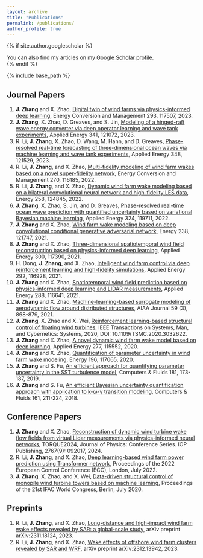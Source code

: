 ```yaml
---
layout: archive
title: "Publications"
permalink: /publications/
author_profile: true
---
```


{% if site.author.googlescholar %}
  <div class="wordwrap">You can also find my articles on <a href="{{site.author.googlescholar}}">my Google Scholar profile</a>.</div>
{% endif %}

{% include base_path %}

## Journal Papers
1. **J. Zhang** and X. Zhao, [Digital twin of wind farms via physics-informed deep learning](https://zhangxcii.github.io/files/PaperJ15.pdf), Energy Conversion and Management 293, 117507, 2023.
2. **J. Zhang**, X. Zhao, D. Greaves, and S. Jin, [Modeling of a hinged-raft wave energy converter via deep operator learning and wave tank experiments](https://zhangxcii.github.io/files/PaperJ14.pdf), Applied Energy 341, 121072, 2023.
3. R. Li, **J. Zhang**, X. Zhao, D. Wang, M. Hann, and D. Greaves, [Phase-resolved real-time forecasting of three-dimensional ocean waves via machine learning and wave tank experiments](https://zhangxcii.github.io/files/PaperJ16.pdf), Applied Energy 348, 121529, 2023.
4. R. Li, **J. Zhang**, and X. Zhao, [Multi-fidelity modeling of wind farm wakes based on a novel super-fidelity network](https://zhangxcii.github.io/files/PaperJ12.pdf), Energy Conversion and Management 270, 116185, 2022.
5. R. Li, **J. Zhang**, and X. Zhao, [Dynamic wind farm wake modeling based on a bilateral convolutional neural network and high-fidelity LES data](https://zhangxcii.github.io/files/PaperJ13.pdf), Energy 258, 124845, 2022.
6. **J. Zhang**, X. Zhao, S. Jin, and D. Greaves, [Phase-resolved real-time ocean wave prediction with quantified uncertainty based on variational Bayesian machine learning](https://zhangxcii.github.io/files/PaperJ11.pdf), Applied Energy 324, 119711, 2022.
7. **J. Zhang** and X. Zhao, [Wind farm wake modeling based on deep convolutional conditional generative adversarial network](https://zhangxcii.github.io/files/PaperJ10.pdf), Energy 238, 121747, 2021.
8. **J. Zhang** and X. Zhao, [Three-dimensional spatiotemporal wind field reconstruction based on physics-informed deep learning](https://zhangxcii.github.io/files/PaperJ9.pdf), Applied Energy 300, 117390, 2021.
9. H. Dong, **J. Zhang**, and X. Zhao, [Intelligent wind farm control via deep reinforcement learning and high-fidelity simulations](https://zhangxcii.github.io/files/PaperJ8.pdf), Applied Energy 292, 116928, 2021.
10. **J. Zhang** and X. Zhao, [Spatiotemporal wind field prediction based on physics-informed deep learning and LIDAR measurements](https://zhangxcii.github.io/files/PaperJ7.pdf), Applied Energy 288, 116641, 2021.
11. **J. Zhang** and X. Zhao, [Machine-learning-based surrogate modeling of aerodynamic flow around distributed structures](https://zhangxcii.github.io/files/PaperJ6.pdf), AIAA Journal 59 (3), 868-879, 2021.
12. **J. Zhang**, X. Zhao and X. Wei, [Reinforcement learning-based structural control of floating wind turbines](https://zhangxcii.github.io/files/PaperJ5.pdf), IEEE Transactions on Systems, Man, and Cybernetics: Systems, 2020, DOI: 10.1109/TSMC.2020.3032622.
13. **J. Zhang** and X. Zhao, [A novel dynamic wind farm wake model based on deep learning](https://zhangxcii.github.io/files/PaperJ4.pdf), Applied Energy 277, 115552, 2020.
14. **J. Zhang** and X. Zhao, [Quantification of parameter uncertainty in wind farm wake modeling](https://zhangxcii.github.io/files/PaperJ3.pdf), Energy 196, 117065, 2020.
15. **J. Zhang** and S. Fu, [An efficient approach for quantifying parameter uncertainty in the SST turbulence model](https://zhangxcii.github.io/files/PaperJ2.pdf), Computers & Fluids 181, 173-187, 2019.
16. **J. Zhang** and S. Fu, [An efficient Bayesian uncertainty quantification approach with application to k-ω-γ transition modeling](https://zhangxcii.github.io/files/PaperJ1.pdf), Computers & Fluids 161, 211-224, 2018.

## Conference Papers
1. **J. Zhang** and X. Zhao, [Reconstruction of dynamic wind turbine wake flow fields from virtual Lidar measurements via physics-informed neural networks](https://zhangxcii.github.io/files/PaperC3.pdf), TORQUE2024, Journal of Physics: Conference Series. IOP Publishing, 2767(9): 092017, 2024.
2. R. Li, **J. Zhang**, and X. Zhao, [Deep learning-based wind farm power prediction using Transformer network](https://zhangxcii.github.io/files/PaperC2.pdf), Proceedings of the 2022 European Control Conference (ECC), London, July 2022.
3. **J. Zhang**, X. Zhao, and X. Wei, [Data-driven structural control of monopile wind turbine towers based on machine learning](https://zhangxcii.github.io/files/PaperC1.pdf), Proceedings of the 21st IFAC World Congress, Berlin, July 2020.

## Preprints
1. R. Li, **J. Zhang**, and X. Zhao, [Long-distance and high-impact wind farm wake effects revealed by SAR: a global-scale study](https://arxiv.org/abs/2311.18124), arXiv preprint arXiv:2311.18124, 2023.
2. R. Li, **J. Zhang**, and X. Zhao, [Wake effects of offshore wind farm clusters revealed by SAR and WRF](https://arxiv.org/abs/2312.13942), arXiv preprint arXiv:2312.13942, 2023.
